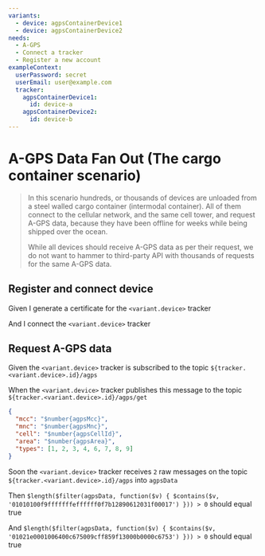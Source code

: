 ```yaml
---
variants:
  - device: agpsContainerDevice1
  - device: agpsContainerDevice2
needs:
  - A-GPS
  - Connect a tracker
  - Register a new account
exampleContext:
  userPassword: secret
  userEmail: user@example.com
  tracker:
    agpsContainerDevice1:
      id: device-a
    agpsContainerDevice2:
      id: device-b
---
```


# A-GPS Data Fan Out (The cargo container scenario)

> In this scenario hundreds, or thousands of devices are unloaded from a steel
> walled cargo container (intermodal container). All of them connect to the
> cellular network, and the same cell tower, and request A-GPS data, because
> they have been offline for weeks while being shipped over the ocean.
>
> While all devices should receive A-GPS data as per their request, we do not
> want to hammer to third-party API with thousands of requests for the same
> A-GPS data.

## Register and connect device

Given I generate a certificate for the `<variant.device>` tracker

And I connect the `<variant.device>` tracker

## Request A-GPS data

Given the `<variant.device>` tracker is subscribed to the topic
`${tracker.<variant.device>.id}/agps`

When the `<variant.device>` tracker publishes this message to the topic
`${tracker.<variant.device>.id}/agps/get`

```json
{
  "mcc": "$number{agpsMcc}",
  "mnc": "$number{agpsMnc}",
  "cell": "$number{agpsCellId}",
  "area": "$number{agpsArea}",
  "types": [1, 2, 3, 4, 6, 7, 8, 9]
}
```

Soon the `<variant.device>` tracker receives `2` raw messages on the topic
`${tracker.<variant.device>.id}/agps` into `agpsData`

Then
`$length($filter(agpsData, function($v) { $contains($v, '01010100f9fffffffeffffff0f7b12890612031f00017') })) > 0`
should equal true

And
`$length($filter(agpsData, function($v) { $contains($v, '01021e0001006400c675009cff859f13000b0000c6753') })) > 0`
should equal true
